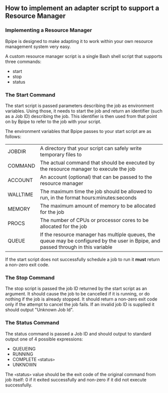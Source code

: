## How to implement an adapter script to support a Resource Manager

### Implementing a Resource Manager

Bpipe is designed to make adapting it to work within your own resource management system very easy.

A custom resource manager script is a single Bash shell script that supports three commands:

- start
- stop
- status

### The Start Command

The start script is passed parameters describing the job as environment variables. Using those, it needs to start the job and return an identifier (such as a Job ID) describing the job. This identifier is then used from that point on by Bpipe to refer to the job with your script.

The environment variables that Bpipe passes to your start script are as follows:

<table>
  <tr><td>JOBDIR</td><td>A directory that your script can safely write temporary files to</td></tr>
  <tr><td>COMMAND</td><td>The actual command that should be executed by the resource manager to execute the job</td></tr>
  <tr><td>ACCOUNT</td><td>An account (optional) that can be passed to the resource manager</td></tr>
  <tr><td>WALLTIME</td><td>The maximum time the job should be allowed to run, in the format hours:minutes:seconds</td></tr>
  <tr><td>MEMORY</td><td>The maximum amount of memory to be allocated for the job</td></tr>
  <tr><td>PROCS</td><td>The number of CPUs or processor cores to be allocated for the job</td></tr>
  <tr><td>QUEUE</td><td>If the resource manager has multiple queues, the queue may be configured by the user in Bpipe, and passed through in this variable</td></tr>
</table>

If the start script does not successfully schedule a job to run it **must** return a non-zero exit code.

### The Stop Command

The stop script is passed the job ID returned by the start script as an argument. It should cause the job to be cancelled if it is running, or do nothing if the job is already stopped. It should return a non-zero exit code only if the attempt to cancel the job fails. If an invalid job ID is supplied it should output "Unknown Job Id".

### The Status Command

The status command is passed a Job ID and should output to standard output one of 4 possible expressions:

- QUEUEING
- RUNNING
- COMPLETE `<`status`>`
- UNKNOWN

The `<`status`>` value should be the exit code of the original command from job itself: 0 if it exited successfully and non-zero if it did not execute successfully.
